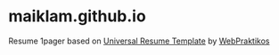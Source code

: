 # maiklam.github.io

Resume 1pager based on [Universal Resume Template](https://github.com/WebPraktikos/universal-resume) by [WebPraktikos](https://github.com/WebPraktikos)
